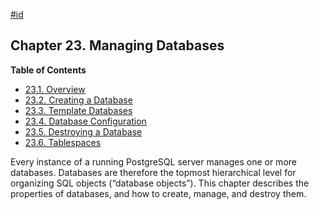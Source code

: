 [#id](#MANAGING-DATABASES)

## Chapter 23. Managing Databases

**Table of Contents**

- [23.1. Overview](manage-ag-overview)
- [23.2. Creating a Database](manage-ag-createdb)
- [23.3. Template Databases](manage-ag-templatedbs)
- [23.4. Database Configuration](manage-ag-config)
- [23.5. Destroying a Database](manage-ag-dropdb)
- [23.6. Tablespaces](manage-ag-tablespaces)

Every instance of a running PostgreSQL server manages one or more databases. Databases are therefore the topmost hierarchical level for organizing SQL objects (“database objects”). This chapter describes the properties of databases, and how to create, manage, and destroy them.

